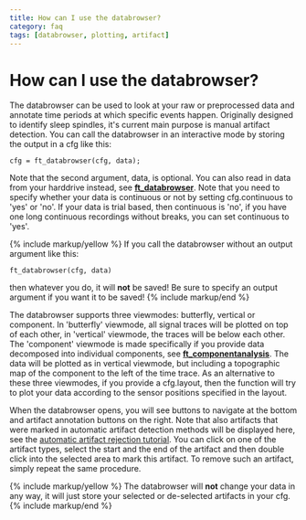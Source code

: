 ```yaml
---
title: How can I use the databrowser?
category: faq
tags: [databrowser, plotting, artifact]
---
```


# How can I use the databrowser?

The databrowser can be used to look at your raw or preprocessed data and annotate time periods at which specific events happen. Originally designed to identify sleep spindles, it's current main purpose is manual artifact detection. You can call the databrowser in an interactive mode by storing the output in a cfg like this:

    cfg = ft_databrowser(cfg, data);

Note that the second argument, data, is optional. You can also read in data from your harddrive instead, see **[ft_databrowser](/reference/ft_databrowser)**. Note that you need to specify whether your data is continuous or not by setting cfg.continuous to 'yes' or 'no'. If your data is trial based, then continuous is 'no', if you have one long continuous recordings without breaks, you can set continuous to 'yes'.

{% include markup/yellow %}
If you call the databrowser without an output argument like this:

    ft_databrowser(cfg, data)

then whatever you do, it will **not** be saved! Be sure to specify an output argument if you want it to be saved!
{% include markup/end %}

The databrowser supports three viewmodes: butterfly, vertical or component. In 'butterfly' viewmode, all signal traces will be plotted on top of each other, in 'vertical' viewmode, the traces will be below each other. The 'component' viewmode is made specifically if you provide data decomposed into individual components, see **[ft_componentanalysis](/reference/ft_componentanalysis)**. The data will be plotted as in vertical viewmode, but including a topographic map of the component to the left of the time trace. As an alternative to these three viewmodes, if you provide a cfg.layout, then the function will try to plot your data according to the sensor positions specified in the layout.

When the databrowser opens, you will see buttons to navigate at the bottom and artifact annotation buttons on the right. Note that also artifacts that were marked in automatic artifact detection methods will be displayed here, see the [automatic artifact rejection tutorial](/tutorial/automatic_artifact_rejection). You can click on one of the artifact types, select the start and the end of the artifact and then double click into the selected area to mark this artifact. To remove such an artifact, simply repeat the same procedure.

{% include markup/yellow %}
The databrowser will **not** change your data in any way, it will just store your selected or de-selected artifacts in your cfg.
{% include markup/end %}
